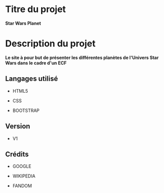 # Titre du projet
**Star Wars Planet**
# Description du projet
**Le site à pour but de présenter les différentes planètes de l'Univers Star Wars dans le cadre d'un ECF**
## Langages utilisé
- HTML5
* CSS
+ BOOTSTRAP

## Version
- V1

## Crédits
- GOOGLE
* WIKIPEDIA
+ FANDOM

